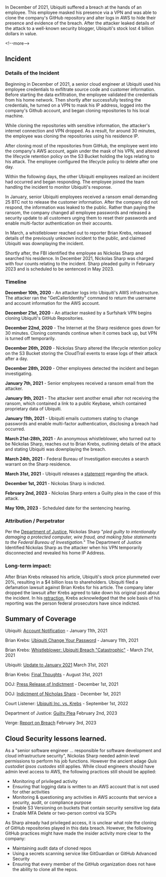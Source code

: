In December of 2021, Ubiquiti suffered a breach at the hands of an employee. This employee masked his presence via a VPN and was able to clone the company's GitHub repository and alter logs in AWS to hide their presence and evidence of the breach. After the attacker leaked details of the attack to a well-known security blogger, Ubiquiti's stock lost 4 billion dollars in value.

\<!--more--\> 

## Incident

### Details of the Incident

Beginning in December of 2021, a senior cloud engineer at Ubiquiti used his employee credentials to exfiltrate source code and customer information. Before starting the data exfiltration, the employee validated the credentials from his home network. Then shortly after successfully testing the credentials, he turned on a VPN to mask his IP address, logged into the company's Github account, and began cloning repositories to his local machine.

While cloning the repositories with sensitive information, the attacker's internet connection and VPN dropped. As a result, for around 30 minutes, the employee was cloning the repositories using his residence IP.

After cloning most of the repositories from GitHub, the employee went into the company's AWS account, again under the mask of his VPN, and altered the lifecycle retention policy on the S3 Bucket holding the logs relating to his attack. The employee configured the lifecycle policy to delete after one day.

Within the following days, the other Ubiquiti employees realized an incident had occurred and began responding. The employee joined the team handling the incident to monitor Ubiquiti's response.

In January, senior Ubiquiti employees received a ransom email demanding 25 BTC not to release the customer information. After the company did not respond, the information was leaked to the public. Rather than paying the ransom, the company changed all employee passwords and released a security update to all customers urging them to reset their passwords and enable multi-factor authentication on their accounts.

In March, a whistleblower reached out to reporter Brian Krebs, released details of the previously unknown incident to the public, and claimed Ubiquiti was downplaying the incident.

Shortly after, the FBI identified the employee as Nickolas Sharp and searched his residence. In December 2021, Nickolas Sharp was charged with four counts relating to the incident. Sharp pleaded guilty in February 2023 and is scheduled to be sentenced in May 2023.

### Timeline

**December 10th, 2020** - An attacker logs into Ubiquiti's AWS infrastructure. The attacker ran the "GetCallerIdentity" command to return the username and account information for the AWS account.

**December 21st, 2020** - An attacker masked by a Surfshark VPN begins cloning Ubiquiti's GitHub Repositories.

**December 22nd, 2020** - The Internet at the Sharp residence goes down for 30 minutes. Cloning commands continue when it comes back up, but VPN is turned off temporarily.

**December 26th, 2020** - Nickolas Sharp altered the lifecycle retention policy on the S3 Bucket storing the CloudTrail events to erase logs of their attack after a day.

**December 28th, 2020** - Other employees detected the incident and began investigating.

**January 7th, 2021** - Senior employees received a ransom email from the attacker.

**January 9th, 2021** - The attacker sent another email after not receiving the ransom, which contained a link to a public Keybase, which contained proprietary data of Ubiquiti.

**January 11th, 2021** - Ubiquiti emails customers stating to change passwords and enable multi-factor authentication, disclosing a breach had occurred.

**March 21st-28th, 2021** - An anonymous whistleblower, who turned out to be Nickolas Sharp, reaches out to Brian Krebs, outlining details of the attack and stating Ubiquiti was downplaying the breach.

**March 24th, 2021** - Federal Bureau of Investigation executes a search warrant on the Sharp residence.

**March 31st, 2021** - Ubiquiti releases a [statement](https://www.justice.gov/usao-sdny/press-release/file/1452706/download) regarding the attack.

**December 1st, 2021** - Nickolas Sharp is indicted.

**February 2nd, 2023** - Nickolas Sharp enters a Guilty plea in the case of this attack.

**May 10th, 2023** - Scheduled date for the sentencing hearing.

### Attribution / Perpetrator

Per the [Department of Justice](https://www.justice.gov/usao-sdny/pr/former-employee-technology-company-pleads-guilty-stealing-confidential-data-and), Nickolas Sharp "_pled guilty to intentionally damaging a protected computer, wire fraud, and making false statements to the Federal Bureau of Investigation._" The Department of Justice Identified Nickolas Sharp as the attacker when his VPN temporarily disconnected and revealed his home IP Address.

### Long-term impact:

After Brian Krebs released his article, Ubiquiti's stock price plummeted over 20%, resulting in a $4 billion loss to shareholders. Ubiquiti filed a defamation lawsuit against Brian Krebs for his article. The company later dropped the lawsuit after Krebs agreed to take down his original post about the incident. In his [retraction](https://krebsonsecurity.com/2022/08/final-thoughts-on-ubiquiti/), Krebs acknowledged that the sole basis of his reporting was the person federal prosecutors have since indicted.

## Summary of Coverage

Ubiquiti: [Account Notification](https://community.ui.com/questions/Account-Notification/96467115-49b5-4dd6-9517-f8cdbf6906f3) - January 11th, 2021

Brian Krebs: [Ubiquiti Change Your Password](https://krebsonsecurity.com/2021/01/ubiquiti-change-your-password-enable-2fa/) - January 11th, 2021

Brian Krebs: [Whistleblower: Ubiquiti Breach "Catastrophic"](https://web.archive.org/web/20210331165953/https://krebsonsecurity.com/2021/03/whistleblower-ubiquiti-breach-catastrophic/#more-55007) - March 21st, 2021

Ubiquiti: [Update to January 2021](https://community.ui.com/questions/Update-to-January-2021-Account-Notification/3813e6f4-b023-4d62-9e10-1035dc51ad2e) March 31st, 2021

Brian Krebs: [Final Thoughts](https://krebsonsecurity.com/2022/08/final-thoughts-on-ubiquiti/) - August 31st, 2021

DOJ: [Press Release of Indictment](https://www.justice.gov/usao-sdny/pr/former-employee-technology-company-charged-stealing-confidential-data-and-extorting) - December 1st, 2021

DOJ: [Indictment of Nicholas Sharp](https://www.justice.gov/usao-sdny/press-release/file/1452706/download) - December 1st, 2021

Court Listener: [Ubiquiti Inc. vs. Krebs](https://www.courtlistener.com/docket/63197557/ubiquiti-inc-v-krebs/) - September 1st, 2022

Department of Justice: [Guilty Plea](https://www.justice.gov/usao-sdny/pr/former-employee-technology-company-pleads-guilty-stealing-confidential-data-and) February 2nd, 2023

Verge: [Report on Breach](https://www.theverge.com/2023/2/3/23584414/ubiquiti-developer-guilty-extortion-hack-security-breach-bitcoin-ransom) February 3rd, 2023

## Cloud Security lessons learned.

As a "senior software engineer … responsible for software development and cloud infrastructure security", Nickolas Sharp needed admin level permissions to perform his job functions. However the ancient adage _Quis custodiet ipsos custodes_ still applies. While cloud engineers should have admin level access to AWS, the following practices still should be applied:

- Monitoring of privileged activity
- Ensuring that logging data is written to an AWS account that is not used for other activities
- Monitoring & questioning any activities in AWS accounts that service a security, audit, or compliance purpose
- Enable S3 Versioning on buckets that contain security sensitive log data
- Enable MFA Delete or two-person control via SCPs

As Sharp already had privileged access, it is unclear what role the cloning of GitHub repositories played in this data breach. However, the following GitHub practices might have made the insider activity more clear to the company:

- Maintaining audit data of cloned repos
- Using a secrets scanning service like GitGuardian or GitHub Advanced Security
- Ensuring that every member of the GitHub organization does not have the ability to clone all the repos.
